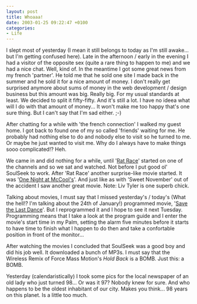 ```yaml
---
layout: post
title: Whoaaa!
date: 2003-01-25 09:22:47 +0100
categories:
- Life
---
```

I slept most of yesterday (I mean it still belongs to today as I'm still awake... but I'm getting confused here). Late in the afternoon / early in the evening I had a visitor of the opposite sex (quite a rare thing to happen to me) and we had a nice chat. Well, kind of. In the meantime I got some great news from my french 'partner'. He told me that he sold one site I made back in the summer and he sold it for a nice amount of money. I don't really get surprised anymore about sums of money in the web development / design business but this amount was big. Really big. For my usual standards at least. We decided to split it fifty-fifty. And it's still a lot. I have no ideea what will I do with that amount of money... It won't make me too happy that's one sure thing. But I can't say that I'm sad either. ;-)

After chatting for a while with 'the french connection' I walked my guest home. I got back to found one of my so called 'friends' waiting for me. He probably had nothing else to do and nobody else to visit so he turned to me. Or maybe he just wanted to visit me. Why do I always have to make things sooo complicated!? Heh.

We came in and did nothing for a while, until '<a href="http://us.imdb.com/Title?0250687" title="IMDB Link">Rat Race</a>' started on one of the channels and so we sat and watched. Not before I put good ol' SoulSeek to work. After 'Rat Race' another surprise-like movie started. It was '<a href="http://us.imdb.com/Title?0203755" title="IMDB Link">One Night at McCool's</a>'. And just like as with 'Sweet November' out of the accident I saw another great movie. Note: Liv Tyler is one superb chick.

Talking about movies, I must say that I missed yesterday's / today's (What the hell!? I'm talking about the 24th of January!) programmed movie, '<a href="http://us.imdb.com/Title?0206275" title="IMDB Link">Save the Last Dance</a>'. But I reprogrammed it and I hope to see it next Tuesday. Programming means that I take a look at the program guide and I enter the movie's start time in my Palm, setting the alarm five minutes before it starts to have time to finish what I happen to do then and take a confortable position in front of the monitor...

After watching the movies I concluded that SoulSeek was a good boy and did his job well. It downloaded a bunch of MP3s. I must say that the Wireless Remix of Force Mass Motion's <i>Hold Back</i> is a BOMB. Just this: a BOMB.

Yesterday (calendaristically) I took some pics for the local newspaper of an old lady who just turned 98... Or was it 97? Nobody knew for sure. And who happens to be the oldest inhabitant of our city. Makes you think... 98 years on this planet. Is a little too much.
